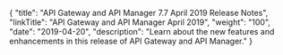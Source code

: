 {
"title": "API Gateway and API Manager 7.7 April 2019 Release Notes",
  "linkTitle": "API Gateway and API Manager April 2019",
  "weight": "100",
  "date": "2019-04-20",
  "description": "Learn about the new features and enhancements in this release of API Gateway and API Manager."
}
